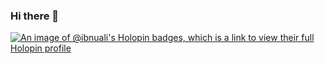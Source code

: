 ### Hi there 👋
[![An image of @ibnuali's Holopin badges, which is a link to view their full Holopin profile](https://holopin.me/ibnuali)](https://holopin.io/@ibnuali)

<!--
**ibnuali/ibnuali** is a ✨ _special_ ✨ repository because its `README.md` (this file) appears on your GitHub profile.

Here are some ideas to get you started:

- 🔭 I’m currently working on ...
- 🌱 I’m currently learning ...
- 👯 I’m looking to collaborate on ...
- 🤔 I’m looking for help with ...
- 💬 Ask me about ...
- 📫 How to reach me: ...
- 😄 Pronouns: ...
- ⚡ Fun fact: ...
-->
